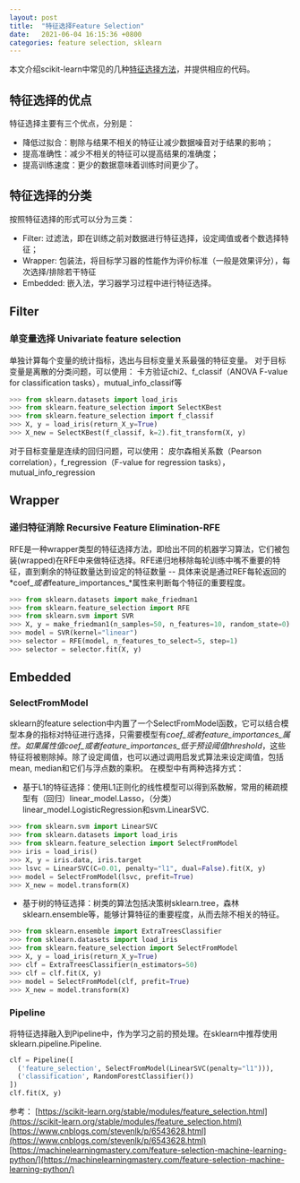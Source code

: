 ```yaml
---
layout: post
title:  "特征选择Feature Selection"
date:   2021-06-04 16:15:36 +0800
categories: feature selection, sklearn
---
```

本文介绍scikit-learn中常见的几种[特征选择方法](https://scikit-learn.org/stable/modules/feature_selection.html)，并提供相应的代码。
## 特征选择的优点
特征选择主要有三个优点，分别是：
- 降低过拟合：剔除与结果不相关的特征让减少数据噪音对于结果的影响；
- 提高准确性：减少不相关的特征可以提高结果的准确度；
- 提高训练速度：更少的数据意味着训练时间更少了。

## 特征选择的分类
按照特征选择的形式可以分为三类：
- Filter: 过滤法，即在训练之前对数据进行特征选择，设定阈值或者个数选择特征；
- Wrapper: 包装法，将目标学习器的性能作为评价标准（一般是效果评分），每次选择/排除若干特征
- Embedded: 嵌入法，学习器学习过程中进行特征选择。

## Filter
### 单变量选择 Univariate feature selection
单独计算每个变量的统计指标，选出与目标变量关系最强的特征变量。
对于目标变量是离散的分类问题，可以使用：
卡方验证chi2、f_classif（ANOVA F-value for classification tasks），mutual_info_classif等
```python
>>> from sklearn.datasets import load_iris
>>> from sklearn.feature_selection import SelectKBest
>>> from sklearn.feature_selection import f_classif
>>> X, y = load_iris(return_X_y=True)
>>> X_new = SelectKBest(f_classif, k=2).fit_transform(X, y)
```
对于目标变量是连续的回归问题，可以使用：
皮尔森相关系数（Pearson correlation），f_regression（F-value for regression tasks），mutual_info_regression

## Wrapper
### 递归特征消除 Recursive Feature Elimination-RFE
RFE是一种wrapper类型的特征选择方法，即给出不同的机器学习算法，它们被包装(wrapped)在RFE中来做特征选择。RFE递归地移除每轮训练中嘴不重要的特征，直到剩余的特征数量达到设定的特征数量 -- 具体来说是通过REF每轮返回的*coef_*或者*feature_importances_*属性来判断每个特征的重要程度。
```python
>>> from sklearn.datasets import make_friedman1
>>> from sklearn.feature_selection import RFE
>>> from sklearn.svm import SVR
>>> X, y = make_friedman1(n_samples=50, n_features=10, random_state=0)
>>> model = SVR(kernel="linear")
>>> selector = RFE(model, n_features_to_select=5, step=1)
>>> selector = selector.fit(X, y)
```
## Embedded
### SelectFromModel
sklearn的feature selection中内置了一个SelectFromModel函数，它可以结合模型本身的指标对特征进行选择，只需要模型有*coef_*或者*feature_importances_*属性。如果属性值*coef_*或者*feature_importances_*低于预设阈值*threshold*，这些特征将被剔除掉。除了设定阈值，也可以通过调用启发式算法来设定阈值，包括mean, median和它们与浮点数的乘积。
在模型中有两种选择方式：
- 基于L1的特征选择：使用L1正则化的线性模型可以得到系数解，常用的稀疏模型有（回归）linear_model.Lasso，（分类）linear_model.LogisticRegression和svm.LinearSVC.
```python
>>> from sklearn.svm import LinearSVC
>>> from sklearn.datasets import load_iris
>>> from sklearn.feature_selection import SelectFromModel
>>> iris = load_iris()
>>> X, y = iris.data, iris.target
>>> lsvc = LinearSVC(C=0.01, penalty="l1", dual=False).fit(X, y)
>>> model = SelectFromModel(lsvc, prefit=True)
>>> X_new = model.transform(X)
```
- 基于树的特征选择：树类的算法包括决策树sklearn.tree，森林sklearn.ensemble等，能够计算特征的重要程度，从而去除不相关的特征。
```python
>>> from sklearn.ensemble import ExtraTreesClassifier
>>> from sklearn.datasets import load_iris
>>> from sklearn.feature_selection import SelectFromModel
>>> X, y = load_iris(return_X_y=True)
>>> clf = ExtraTreesClassifier(n_estimators=50)
>>> clf = clf.fit(X, y)
>>> model = SelectFromModel(clf, prefit=True)
>>> X_new = model.transform(X)
```

### Pipeline
将特征选择融入到Pipeline中，作为学习之前的预处理。在sklearn中推荐使用sklearn.pipeline.Pipeline.
```python
clf = Pipeline([
  ('feature_selection', SelectFromModel(LinearSVC(penalty="l1"))),
  ('classification', RandomForestClassifier())
])
clf.fit(X, y)
```
参考：
[https://scikit-learn.org/stable/modules/feature_selection.html](https://scikit-learn.org/stable/modules/feature_selection.html)
[https://www.cnblogs.com/stevenlk/p/6543628.html](https://www.cnblogs.com/stevenlk/p/6543628.html)
[https://machinelearningmastery.com/feature-selection-machine-learning-python/](https://machinelearningmastery.com/feature-selection-machine-learning-python/)
